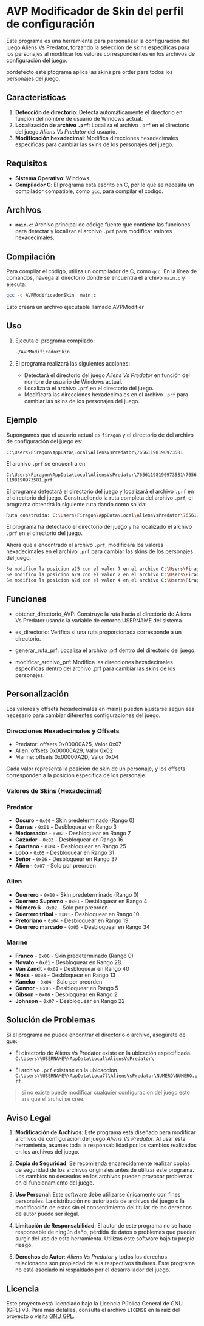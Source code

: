 # AVP Modificador de Skin del perfil de configuración
Este programa es una herramienta para personalizar la configuración del juego Aliens Vs Predator, forzando la selección de skins específicas para los personajes al modificar los valores correspondientes en los archivos de configuración del juego.

pordefecto este ptograma aplica las skins pre order para todos los personajes del juego.

## Características
1. **Detección de directorio**: Detecta automáticamente el directorio en función del nombre de usuario de Windows actual.
2. **Localización de archivo `.prf`**: Localiza el archivo `.prf` en el directorio del juego *Aliens Vs Predator* del usuario.
3. **Modificación hexadecimal**: Modifica direcciones hexadecimales específicas para cambiar las skins de los personajes del juego.

## Requisitos

- **Sistema Operativo**: Windows
- **Compilador C**: El programa está escrito en C, por lo que se necesita un compilador compatible, como `gcc`, para compilar el código.

## Archivos

- **`main.c`**: Archivo principal de código fuente que contiene las funciones para detectar y localizar el archivo `.prf` para modificar valores hexadecimales.

## Compilación

Para compilar el código, utiliza un compilador de C, como `gcc`. En la línea de comandos, navega al directorio donde se encuentra el archivo `main.c` y ejecuta:

```bash
gcc -o AVPModificadorSkin  main.c

```

Esto creará un archivo ejecutable llamado AVPModifier

## Uso
1. Ejecuta el programa compilado:

    ```bash
    ./AVPModificadorSkin 
    ```
2. El programa realizará las siguientes acciones:
    - Detectará el directorio del juego *Aliens Vs Predator* en función del nombre de usuario de Windows actual.
    - Localizará el archivo `.prf` en el directorio del juego.
    - Modificará las direcciones hexadecimales en el archivo `.prf` para cambiar las skins de los personajes del juego.

## Ejemplo

Supongamos que el usuario actual es `firagon` y el directorio de del archivo de configuración del juego es:

`C:\Users\Firagon\AppData\Local\AliensVsPredator\76561198190973581`

El archivo `.prf` se encuentra en:

`C:\Users\Firagon\AppData\Local\AliensVsPredator\76561198190973581\76561198190973581.prf`

El programa detectará el directorio del juego y localizará el archivo `.prf` en el directorio del juego. Construellendo la ruta completa del archivo `.prf`, el programa obtendrá la siguiente ruta dando como salida:

```bash
Ruta construida: C:\Users\Firagon\AppData\Local\AliensVsPredator\76561198190973581\76561198190973581.prf
```
El programa ha detectado el directorio del juego y ha localizado el archivo `.prf` en el directorio del juego.

Ahora que a encontrado el archivo `.prf`, modificara los valores hexadecimales en el archivo `.prf` para cambiar las skins de los personajes del juego.

```bash
Se modifico la posicion a25 con el valor 7 en el archivo C:\Users\Firagon\AppData\Local\AliensVsPredator\76561198190973581\76561198190973581.prf.
Se modifico la posicion a29 con el valor 2 en el archivo C:\Users\Firagon\AppData\Local\AliensVsPredator\76561198190973581\76561198190973581.prf.
Se modifico la posicion a2d con el valor 4 en el archivo C:\Users\Firagon\AppData\Local\AliensVsPredator\76561198190973581\76561198190973581.prf.
```

## Funciones
- obtener_directorio_AVP: Construye la ruta hacia el directorio de Aliens Vs Predator usando la variable de entorno USERNAME del sistema.

- es_directorio: Verifica si una ruta proporcionada corresponde a un directorio.

- generar_ruta_prf: Localiza el archivo .prf dentro del directorio del juego.

- modificar_archivo_prf: Modifica las direcciones hexadecimales específicas dentro del archivo .prf para cambiar las skins de los personajes.


## Personalización
Los valores y offsets hexadecimales en main() pueden ajustarse según sea necesario para cambiar diferentes configuraciones del juego.

### Direcciones Hexadecimales y Offsets
- Predator: offsets 0x00000A25, Valor 0x07
- Alien: offsets 0x00000A29, Valor 0x02
- Marine: offsets 0x00000A2D, Valor 0x04

Cada valor representa la posicion de skin de un personaje, y los offsets corresponden a la posicion especifica de los personaje.

### Valores de Skins (Hexadecimal)

### Predator
- **Oscuro** - `0x00` - Skin predeterminado (Rango 0)
- **Garras** - `0x01` - Desbloquear en Rango 3
- **Medoreador** - `0x02` - Desbloquear en Rango 7
- **Cazador** - `0x03` - Desbloquear en Rango 16
- **Spartano** - `0x04` - Desbloquear en Rango 25
- **Lobo** - `0x05` - Desbloquear en Rango 31
- **Señor** - `0x06` - Desbloquear en Rango 37
- **Alien** - `0x07` - Solo por preorden

### Alien
- **Guerrero** - `0x00` - Skin predeterminado (Rango 0)
- **Guerrero Supremo** - `0x01` - Desbloquear en Rango 4
- **Número 6** - `0x02` - Solo por preorden
- **Guerrero tribal** - `0x03` - Desbloquear en Rango 10
- **Pretoriano** - `0x04` - Desbloquear en Rango 19
- **Guerrero marcado** - `0x05` - Desbloquear en Rango 34

### Marine
- **Franco** - `0x00` - Skin predeterminado (Rango 0)
- **Novato** - `0x01` - Desbloquear en Rango 28
- **Van Zandt** - `0x02` - Desbloquear en Rango 40
- **Moss** - `0x03` - Desbloquear en Rango 13
- **Kaneko** - `0x04` - Solo por preorden
- **Connor** - `0x05` - Desbloquear en Rango 5
- **Gibson** - `0x06` - Desbloquear en Rango 2
- **Johnson** - `0x07` - Desbloquear en Rango 22

## Solución de Problemas
Si el programa no puede encontrar el directorio o archivo, asegúrate de que:
- El directorio de Aliens Vs Predator existe en la ubicación especificada. `C:\Users\%USERNAME%\AppData\Local\AliensVsPredator\`
 
 - El archivo `.prf` existane en la ubicaccion.
  `C:\Users\%USERNAME%\AppData\Loca7l\AliensVsPredator\NUMERO\NUMERO.prf.`
  
>si no existe puede modificar cualquier configuracion del juego esto ara que el archvi se cree.

## Aviso Legal

1. **Modificación de Archivos**: Este programa está diseñado para modificar archivos de configuración del juego *Aliens Vs Predator*. Al usar esta herramienta, asumes toda la responsabilidad por los cambios realizados en los archivos del juego.

2. **Copia de Seguridad**: Se recomienda encarecidamente realizar copias de seguridad de los archivos originales antes de utilizar este programa. Los cambios no deseados en los archivos pueden provocar problemas en el funcionamiento del juego.

3. **Uso Personal**: Este software debe utilizarse únicamente con fines personales. La distribución no autorizada de archivos del juego o la modificación de estos sin el consentimiento del titular de los derechos de autor puede ser ilegal.

4. **Limitación de Responsabilidad**: El autor de este programa no se hace responsable de ningún daño, pérdida de datos o problemas que puedan surgir del uso de esta herramienta. Utilizas este software bajo tu propio riesgo.

5. **Derechos de Autor**: *Aliens Vs Predator* y todos los derechos relacionados son propiedad de sus respectivos titulares. Este programa no está asociado ni respaldado por el desarrollador del juego.

## Licencia

Este proyecto está licenciado bajo la Licencia Pública General de GNU (GPL) v3. Para más detalles, consulta el archivo `LICENSE` en la raíz del proyecto o visita [GNU GPL](https://www.gnu.org/licenses/gpl-3.0.html).
